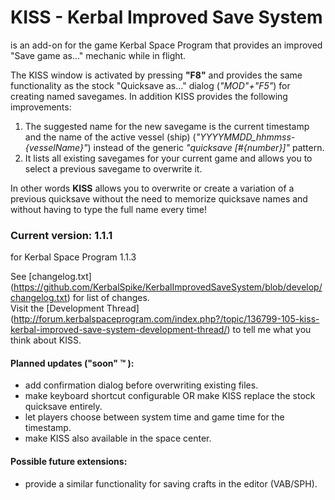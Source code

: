 KISS - Kerbal Improved Save System
==================================

is an add-on for the game Kerbal Space Program that provides an improved "Save game as..." mechanic while in flight.

The KISS window is activated by pressing **"F8"** and provides the same functionality as the stock "Quicksave as..." dialog (*"MOD"+"F5"*) for creating named savegames. In addition KISS provides the following improvements:

1.  The suggested name for the new savegame is the current timestamp and the name of the active vessel (ship) (*"YYYYMMDD_hhmmss-{vesselName}"*) instead of the generic *"quicksave [#{number}]"* pattern.
2.  It lists all existing savegames for your current game and allows you to select a previous savegame to overwrite it.

In other words **KISS** allows you to overwrite or create a variation of a previous quicksave without the need to memorize quicksave names and without having to type the full name every time!

### Current version: 1.1.1 ###
for Kerbal Space Program 1.1.3


See [changelog.txt] (https://github.com/KerbalSpike/KerbalImprovedSaveSystem/blob/develop/changelog.txt) for list of changes.  
Visit the [Development Thread] (http://forum.kerbalspaceprogram.com/index.php?/topic/136799-105-kiss-kerbal-improved-save-system-development-thread/) to tell me what you think about KISS.

#### Planned updates ("soon" :tm: ): ####
* add confirmation dialog before overwriting existing files.
* make keyboard shortcut configurable OR make KISS replace the stock quicksave entirely.
* let players choose between system time and game time for the timestamp.
* make KISS also available in the space center.

#### Possible future extensions: ####
* provide a similar functionality for saving crafts in the editor (VAB/SPH). 
